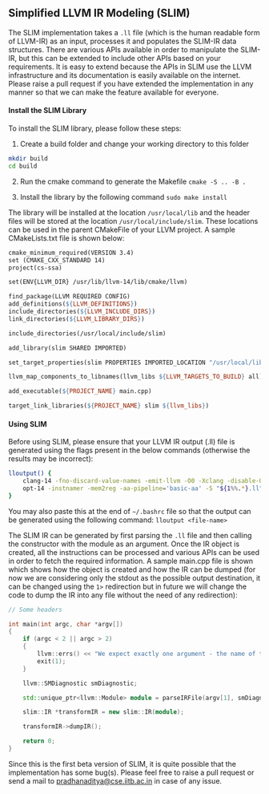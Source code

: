 ## Simplified LLVM IR Modeling (SLIM)

The SLIM implementation takes a `.ll` file (which is the human readable form of LLVM-IR) as an input, processes it and populates the SLIM-IR data structures. There are various APIs available in order to manipulate the SLIM-IR, but this can be extended to include other APIs based on your requirements. It is easy to extend because the APIs in SLIM use the LLVM infrastructure and its documentation is easily available on the internet. Please raise a pull request if you have extended the implementation in any manner so that we can make the feature available for everyone.

#### Install the SLIM Library

To install the SLIM library, please follow these steps:

1. Create a build folder and change your working directory to this folder
```bash
mkdir build
cd build
```

2. Run the cmake command to generate the Makefile
`cmake -S .. -B .`

3. Install the library by the following command
`sudo make install`

The library will be installed at the location `/usr/local/lib` and the header files will be stored at the location `/usr/local/include/slim`. These locations can be used in the parent CMakeFile of your LLVM project. A sample CMakeLists.txt file is shown below:

```makefile
cmake_minimum_required(VERSION 3.4)
set (CMAKE_CXX_STANDARD 14)
project(cs-ssa)

set(ENV{LLVM_DIR} /usr/lib/llvm-14/lib/cmake/llvm)

find_package(LLVM REQUIRED CONFIG)
add_definitions(${LLVM_DEFINITIONS})
include_directories(${LLVM_INCLUDE_DIRS})
link_directories(${LLVM_LIBRARY_DIRS})

include_directories(/usr/local/include/slim)

add_library(slim SHARED IMPORTED)

set_target_properties(slim PROPERTIES IMPORTED_LOCATION "/usr/local/lib/libslim.so")

llvm_map_components_to_libnames(llvm_libs ${LLVM_TARGETS_TO_BUILD} all)

add_executable(${PROJECT_NAME} main.cpp)

target_link_libraries(${PROJECT_NAME} slim ${llvm_libs})
```

#### Using SLIM

Before using SLIM, please ensure that your LLVM IR output (.ll) file is generated using the flags present in the below commands (otherwise the results may be incorrect):

```bash
lloutput() {
    clang-14 -fno-discard-value-names -emit-llvm -O0 -Xclang -disable-O0-optnone -g -S "$1"
    opt-14 -instnamer -mem2reg -aa-pipeline='basic-aa' -S "${1%%.*}.ll" > "output.ll"
}
```

You may also paste this at the end of `~/.bashrc` file so that the output can be generated using the following command:
`lloutput <file-name>`

The SLIM IR can be generated by first parsing the `.ll` file and then calling the constructor with the module as an argument. Once the IR object is created, all the instructions can be processed and various APIs can be used in order to fetch the required information. A sample main.cpp file is shown which shows how the object is created and how the IR can be dumped (for now we are considering only the stdout as the possible output destination, it can be changed using the `1>` redirection but in future we will change the code to dump the IR into any file without the need of any redirection):

```c++
// Some headers

int main(int argc, char *argv[])
{
    if (argc < 2 || argc > 2)
    {
        llvm::errs() << "We expect exactly one argument - the name of the LLVM IR file!\n";
        exit(1);
    }

    llvm::SMDiagnostic smDiagnostic;

    std::unique_ptr<llvm::Module> module = parseIRFile(argv[1], smDiagnostic, context);

    slim::IR *transformIR = new slim::IR(module);

    transformIR->dumpIR();

    return 0;
}

```

Since this is the first beta version of SLIM, it is quite possible that the implementation has some bug(s). Please feel free to raise a pull request or send a mail to pradhanaditya@cse.iitb.ac.in in case of any issue.